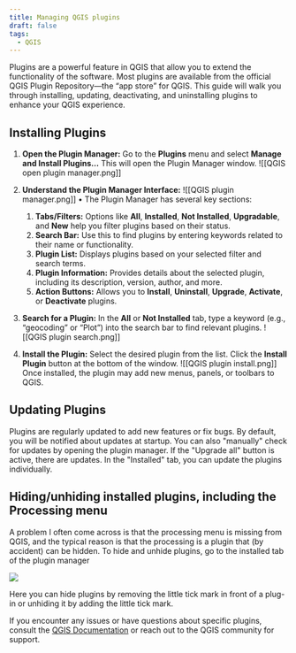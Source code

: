 ```yaml
---
title: Managing QGIS plugins
draft: false
tags:
  - QGIS
---
```

Plugins are a powerful feature in QGIS that allow you to extend the functionality of the software. Most plugins are available from the official QGIS Plugin Repository—the “app store” for QGIS. This guide will walk you through installing, updating, deactivating, and uninstalling plugins to enhance your QGIS experience.
## Installing Plugins
1. **Open the Plugin Manager:**
   Go to the **Plugins** menu and select **Manage and Install Plugins…** This will open the Plugin Manager window.
   ![[QGIS open plugin manager.png]]

2. **Understand the Plugin Manager Interface:**
   ![[QGIS plugin manager.png]]
• The Plugin Manager has several key sections:
	1. **Tabs/Filters:** Options like **All**, **Installed**, **Not Installed**, **Upgradable**, and **New** help you filter plugins based on their status.
	2. **Search Bar:** Use this to find plugins by entering keywords related to their name or functionality.
	3. **Plugin List:** Displays plugins based on your selected filter and search terms.
	4. **Plugin Information:** Provides details about the selected plugin, including its description, version, author, and more.
	5. **Action Buttons:** Allows you to **Install**, **Uninstall**, **Upgrade**, **Activate**, or **Deactivate** plugins.
3. **Search for a Plugin:**
   In the **All** or **Not Installed** tab, type a keyword (e.g., “geocoding” or “Plot”) into the search bar to find relevant plugins.
   ![[QGIS plugin search.png]]
4. **Install the Plugin:**
    Select the desired plugin from the list.
    Click the **Install Plugin** button at the bottom of the window.
    ![[QGIS plugin install.png]]
    Once installed, the plugin may add new menus, panels, or toolbars to QGIS.
    
## Updating Plugins
Plugins are regularly updated to add new features or fix bugs. By default, you will be notified about updates at startup. You can also "manually" check for updates by opening the plugin manager. If the "Upgrade all" button is active, there are updates. In the "Installed" tab, you can update the plugins individually. 


## Hiding/unhiding installed plugins, including the Processing menu

A problem I often come across is that the processing menu is missing from QGIS, and the typical reason is that the processing is a plugin that (by accident) can be hidden. To hide and unhide plugins, go to the installed tab of the plugin manager

![](https://usercontent.one/wp/www.geoinformatics.online/wp-content/uploads/2023/01/image-4.png?media=1674039083)

Here you can hide plugins by removing the little tick mark in front of a plug-in or unhiding it by adding the little tick mark.

If you encounter any issues or have questions about specific plugins, consult the [QGIS Documentation](https://www.qgis.org/resources/hub/) or reach out to the QGIS community for support.